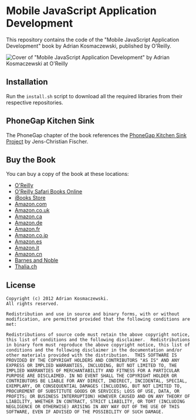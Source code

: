 Mobile JavaScript Application Development
=========================================

This repository contains the code of the "Mobile JavaScript Application
Development" book by Adrian Kosmaczewski, published by O'Reilly.

![Cover of "Mobile JavaScript Application Development" by Adrian Kosmaczewski at O'Reilly](http://akamaicovers.oreilly.com/images/0636920025252/cat.gif "Cover of the book")

Installation
------------

Run the `install.sh` script to download all the required libraries from
their respective repositories.

PhoneGap Kitchen Sink
---------------------

The PhoneGap chapter of the book references the [PhoneGap Kitchen Sink
Project][3] by Jens-Christian Fischer.

Buy the Book
------------

You can buy a copy of the book at these locations:

- [O'Reilly][1]
- [O'Reilly Safari Books Online][13]
- [iBooks Store][14]
- [Amazon.com][2]
- [Amazon.co.uk][12]
- [Amazon.ca][6]
- [Amazon.de][7]
- [Amazon.fr][8]
- [Amazon.co.jp][9]
- [Amazon.es][10]
- [Amazon.it][11]
- [Amazon.cn][15]
- [Barnes and Noble](http://www.barnesandnoble.com/w/mobile-javascript-application-development-adrian-kosmaczewski/1112079017)
- [Thalia.ch](http://www.thalia.ch/shop/buch-buecher-2/mehrvonartikel/mobile_javascript_application_development/adrian_kosmaczewski/ISBN1-4493-2785-0/ID31941323.html)

License
-------

    Copyright (c) 2012 Adrian Kosmaczewski. 
    All rights reserved.

    Redistribution and use in source and binary forms, with or without
    modification, are permitted provided that the following conditions are
    met:

    Redistributions of source code must retain the above copyright notice,
    this list of conditions and the following disclaimer.  Redistributions
    in binary form must reproduce the above copyright notice, this list of
    conditions and the following disclaimer in the documentation and/or
    other materials provided with the distribution.  THIS SOFTWARE IS
    PROVIDED BY THE COPYRIGHT HOLDERS AND CONTRIBUTORS "AS IS" AND ANY
    EXPRESS OR IMPLIED WARRANTIES, INCLUDING, BUT NOT LIMITED TO, THE
    IMPLIED WARRANTIES OF MERCHANTABILITY AND FITNESS FOR A PARTICULAR
    PURPOSE ARE DISCLAIMED. IN NO EVENT SHALL THE COPYRIGHT HOLDER OR
    CONTRIBUTORS BE LIABLE FOR ANY DIRECT, INDIRECT, INCIDENTAL, SPECIAL,
    EXEMPLARY, OR CONSEQUENTIAL DAMAGES (INCLUDING, BUT NOT LIMITED TO,
    PROCUREMENT OF SUBSTITUTE GOODS OR SERVICES; LOSS OF USE, DATA, OR
    PROFITS; OR BUSINESS INTERRUPTION) HOWEVER CAUSED AND ON ANY THEORY OF
    LIABILITY, WHETHER IN CONTRACT, STRICT LIABILITY, OR TORT (INCLUDING
    NEGLIGENCE OR OTHERWISE) ARISING IN ANY WAY OUT OF THE USE OF THIS
    SOFTWARE, EVEN IF ADVISED OF THE POSSIBILITY OF SUCH DAMAGE.

[1]:http://shop.oreilly.com/product/0636920025252.do
[2]:http://www.amazon.com/Mobile-JavaScript-Application-Development-Kosmaczewski/dp/1449327850
[3]:https://github.com/jcfischer/pgkitchensink
[6]:http://www.amazon.ca/Mobile-JavaScript-Application-Development-Kosmaczewski/dp/1449327850
[7]:http://www.amazon.de/Mobile-JavaScript-Application-Development-Kosmaczewski/dp/1449327850
[8]:http://www.amazon.fr/Mobile-JavaScript-Application-Development-Kosmaczewski/dp/1449327850
[9]:http://www.amazon.co.jp/Mobile-JavaScript-Application-Development-Kosmaczewski/dp/1449327850
[10]:http://www.amazon.es/Mobile-JavaScript-Application-Development-Kosmaczewski/dp/1449327850
[11]:http://www.amazon.it/Mobile-JavaScript-Application-Development-Kosmaczewski/dp/1449327850
[12]:http://www.amazon.co.uk/Mobile-JavaScript-Application-Development-Kosmaczewski/dp/1449327850
[13]:http://my.safaribooksonline.com/9781449327842?portal=oreilly&cid=orm-cat-readnow-9781449327842
[14]:http://itunes.apple.com/us/book/mobile-javascript-application/id537701148?mt=11
[15]:http://www.amazon.cn/Mobile-JavaScript-Application-Development-Kosmaczewski-Adrian/dp/1449327850

